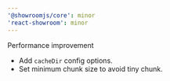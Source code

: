 ```yaml
---
'@showroomjs/core': minor
'react-showroom': minor
---
```


Performance improvement

- Add `cacheDir` config options.
- Set minimum chunk size to avoid tiny chunk.
